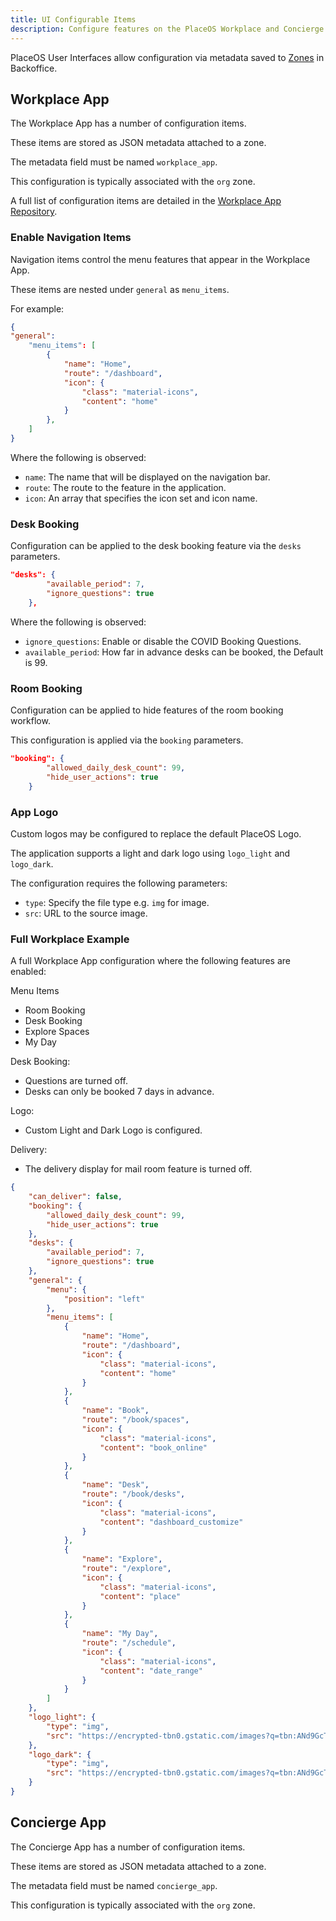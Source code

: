 ```yaml
---
title: UI Configurable Items
description: Configure features on the PlaceOS Workplace and Concierge Apps
---
```


PlaceOS User Interfaces allow configuration via metadata saved to [Zones](././tutorials/add-zone-structure.md) in Backoffice.

## Workplace App

The Workplace App has a number of configuration items. 

These items are stored as JSON metadata attached to a zone. 

The metadata field must be named `workplace_app`. 

This configuration is typically associated with the `org` zone.

A full list of configuration items are detailed in the [Workplace App Repository](https://github.com/PlaceOS/user-interfaces/blob/master/apps/workplace/src/environments/settings.ts).

### Enable Navigation Items

Navigation items control the menu features that appear in the Workplace App. 

These items are nested under `general` as `menu_items`.

For example:
```json
{
"general":
    "menu_items": [
        {
            "name": "Home",
            "route": "/dashboard",
            "icon": {
                "class": "material-icons",
                "content": "home"
            }
        },
    ]
}
```

Where the following is observed:

* `name`: The name that will be displayed on the navigation bar.
* `route`: The route to the feature in the application.
* `icon`: An array that specifies the icon set and icon name.

### Desk Booking

Configuration can be applied to the desk booking feature via the `desks` parameters.

```json
"desks": {
        "available_period": 7,
        "ignore_questions": true
    },
```

Where the following is observed:

* `ignore_questions`: Enable or disable the COVID Booking Questions.
* `available_period`: How far in advance desks can be booked, the Default is 99.

### Room Booking

Configuration can be applied to hide features of the room booking workflow.

This configuration is applied via the `booking` parameters.

```json
"booking": {
        "allowed_daily_desk_count": 99,
        "hide_user_actions": true
    }
```

### App Logo

Custom logos may be configured to replace the default PlaceOS Logo.

The application supports a light and dark logo using `logo_light` and `logo_dark`.

The configuration requires the following parameters:

* `type`: Specify the file type e.g. `img` for image.
* `src`: URL to the source image.

### Full Workplace Example

A full Workplace App configuration where the following features are enabled:

Menu Items
- Room Booking
- Desk Booking
- Explore Spaces
- My Day

Desk Booking:
- Questions are turned off.
- Desks can only be booked 7 days in advance.

Logo:
- Custom Light and Dark Logo is configured.

Delivery:
- The delivery display for mail room feature is turned off.

```json
{
    "can_deliver": false,
    "booking": {
        "allowed_daily_desk_count": 99,
        "hide_user_actions": true
    },
    "desks": {
        "available_period": 7,
        "ignore_questions": true
    },
    "general": {
        "menu": {
            "position": "left"
        },
        "menu_items": [
            {
                "name": "Home",
                "route": "/dashboard",
                "icon": {
                    "class": "material-icons",
                    "content": "home"
                }
            },
            {
                "name": "Book",
                "route": "/book/spaces",
                "icon": {
                    "class": "material-icons",
                    "content": "book_online"
                }
            },
            {
                "name": "Desk",
                "route": "/book/desks",
                "icon": {
                    "class": "material-icons",
                    "content": "dashboard_customize"
                }
            },
            {
                "name": "Explore",
                "route": "/explore",
                "icon": {
                    "class": "material-icons",
                    "content": "place"
                }
            },
            {
                "name": "My Day",
                "route": "/schedule",
                "icon": {
                    "class": "material-icons",
                    "content": "date_range"
                }
            }
        ]
    },
    "logo_light": {
        "type": "img",
        "src": "https://encrypted-tbn0.gstatic.com/images?q=tbn:ANd9GcT4DUiZWj1fUvuLC_JXnbN9BxhIprvEFPJgDA&usqp=CAU"
    },
    "logo_dark": {
        "type": "img",
        "src": "https://encrypted-tbn0.gstatic.com/images?q=tbn:ANd9GcT4DUiZWj1fUvuLC_JXnbN9BxhIprvEFPJgDA&usqp=CAU"
    }
}
```


## Concierge App

The Concierge App has a number of configuration items. 

These items are stored as JSON metadata attached to a zone. 

The metadata field must be named `concierge_app`. 

This configuration is typically associated with the `org` zone.